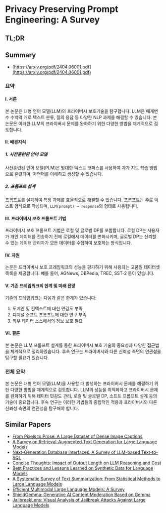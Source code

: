 # Privacy Preserving Prompt Engineering: A Survey
## TL;DR
## Summary
- [https://arxiv.org/pdf/2404.06001.pdf](https://arxiv.org/pdf/2404.06001.pdf)

### 요약

#### I. 서론
본 논문은 대형 언어 모델(LLM)의 프라이버시 보호기술을 탐구합니다. LLM은 매개변수 수백억 개로 텍스트 분류, 질의 응답 등 다양한 NLP 과제를 해결할 수 있습니다. 본 논문은 이러한 LLM의 프라이버시 문제를 완화하기 위한 다양한 방법을 체계적으로 검토합니다.

#### II. 배경지식
##### 1. 사전훈련된 언어 모델
사전훈련된 언어 모델(PLM)은 방대한 텍스트 코퍼스를 사용하여 자가 지도 학습 방법으로 훈련되며, 자연어를 이해하고 생성할 수 있습니다.

##### 2. 프롬프트 설계
프롬프트를 설계하여 특정 과제를 효율적으로 해결할 수 있습니다. 프롬프트는 주로 텍스트 형식으로 작성되며, `LLM(prompt) → response`의 형태로 사용됩니다. 

#### III. 프라이버시 보호 프롬프트 기법
프라이버시 보호 프롬프트 기법은 로컬 및 글로벌 DP를 포함합니다. 로컬 DP는 사용자가 개인 데이터를 전송하기 전에 로컬에서 데이터를 변화시키며, 글로벌 DP는 신뢰할 수 있는 데이터 관리자가 모든 데이터를 수집하여 보호하는 방식입니다.

#### IV. 자원
논문은 프라이버시 보호 프레임워크의 성능을 평가하기 위해 사용되는 고품질 데이터셋 목록을 제공합니다. 예를 들어, AGNews, DBPedia, TREC, SST-2 등이 있습니다.

#### V. 기존 프레임워크의 한계 및 미래 전망
기존의 프레임워크는 다음과 같은 한계가 있습니다:
1. 도메인 및 컨텍스트에 대한 민감도 부족
2. 디지털 소프트 프롬프트에 대한 연구 부족
3. 외부 데이터 소스에서의 정보 보호 필요

#### VI. 결론
본 논문은 LLM 프롬프트 설계를 통한 프라이버시 보호 기술의 중요성과 다양한 접근법을 체계적으로 정리하였습니다. 후속 연구는 프라이버시와 다른 신뢰성 측면의 연관성을 탐구할 필요가 있습니다.

### 전체 요약
본 논문은 대형 언어 모델(LLM)을 사용할 때 발생하는 프라이버시 문제를 해결하기 위한 다양한 방법을 체계적으로 검토합니다. LLM의 성능을 최적화하고 프라이버시 문제를 완화하기 위해 데이터 민감도 관리, 로컬 및 글로벌 DP, 소프트 프롬프트 설계 등의 기술이 중요합니다. 후속 연구는 이러한 기법들의 종합적인 적용과 프라이버시와 다른 신뢰성 측면의 연관성을 탐구해야 합니다.

## Similar Papers
- [From Pixels to Prose: A Large Dataset of Dense Image Captions](2406.10328.md)
- [A Survey on Retrieval-Augmented Text Generation for Large Language Models](2404.10981.md)
- [Next-Generation Database Interfaces: A Survey of LLM-based Text-to-SQL](2406.08426.md)
- [Concise Thoughts: Impact of Output Length on LLM Reasoning and Cost](2407.19825.md)
- [Best Practices and Lessons Learned on Synthetic Data for Language Models](2404.07503.md)
- [A Systematic Survey of Text Summarization: From Statistical Methods to Large Language Models](2406.11289.md)
- [Efficient Multimodal Large Language Models: A Survey](2405.10739.md)
- [ShieldGemma: Generative AI Content Moderation Based on Gemma](2407.21772.md)
- [JailbreakLens: Visual Analysis of Jailbreak Attacks Against Large Language Models](2404.08793.md)

